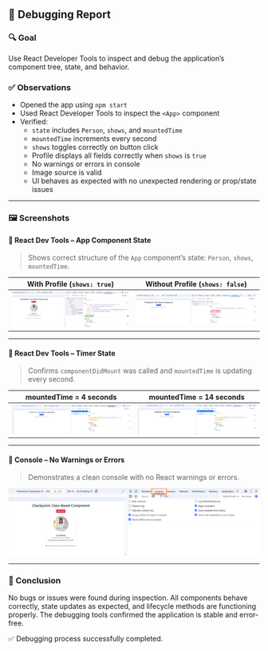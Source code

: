 ## 🐛 Debugging Report

### 🔍 Goal
Use React Developer Tools to inspect and debug the application’s component tree, state, and behavior.

### ✅ Observations
- Opened the app using `npm start`
- Used React Developer Tools to inspect the `<App>` component
- Verified:
  - `state` includes `Person`, `shows`, and `mountedTime`
  - `mountedTime` increments every second
  - `shows` toggles correctly on button click
  - Profile displays all fields correctly when `shows` is `true`
  - No warnings or errors in console
  - Image source is valid
  - UI behaves as expected with no unexpected rendering or prop/state issues

---

### 🖼️ Screenshots

#### 🔧 React Dev Tools – App Component State
> Shows correct structure of the `App` component’s state: `Person`, `shows`, `mountedTime`.

| With Profile (`shows: true`) | Without Profile (`shows: false`) |
|------------------------------|-------------------------------|
| ![With Profile](./public/screenshots/Shows%20With%20Profile.png) | ![Without Profile](./public/screenshots/Shows%20Without%20profile.png) |

---

#### 🔁 React Dev Tools – Timer State
> Confirms `componentDidMount` was called and `mountedTime` is updating every second.

| mountedTime = 4 seconds | mountedTime = 14 seconds |
|-------------------------|--------------------------|
| ![4s](./public/screenshots/mounted-time-4.png) | ![10+4s](./public/screenshots/mounted-time-14.png) |

---

#### 🛑 Console – No Warnings or Errors
> Demonstrates a clean console with no React warnings or errors.

![Console Output](./public/screenshots/console-no-errors.png)

---

### 🧩 Conclusion
No bugs or issues were found during inspection. All components behave correctly, state updates as expected, and lifecycle methods are functioning properly. The debugging tools confirmed the application is stable and error-free.

✅ Debugging process successfully completed.
